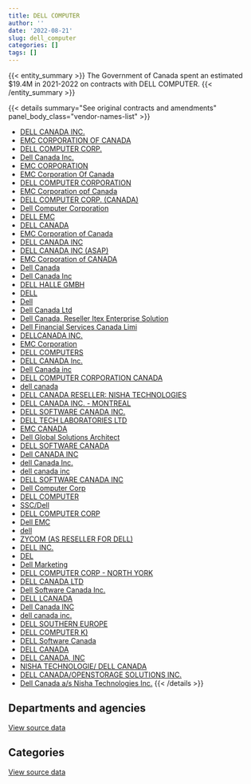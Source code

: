 ```yaml
---
title: DELL COMPUTER
author: ''
date: '2022-08-21'
slug: dell_computer
categories: []
tags: []
---
```


<script src="/rmarkdown-libs/htmlwidgets/htmlwidgets.js"></script>
<link href="/rmarkdown-libs/datatables-css/datatables-crosstalk.css" rel="stylesheet" />
<script src="/rmarkdown-libs/datatables-binding/datatables.js"></script>
<script src="/rmarkdown-libs/jquery/jquery-3.6.0.min.js"></script>
<link href="/rmarkdown-libs/dt-core-bootstrap/css/dataTables.bootstrap.min.css" rel="stylesheet" />
<link href="/rmarkdown-libs/dt-core-bootstrap/css/dataTables.bootstrap.extra.css" rel="stylesheet" />
<script src="/rmarkdown-libs/dt-core-bootstrap/js/jquery.dataTables.min.js"></script>
<script src="/rmarkdown-libs/dt-core-bootstrap/js/dataTables.bootstrap.min.js"></script>
<link href="/rmarkdown-libs/crosstalk/css/crosstalk.min.css" rel="stylesheet" />
<script src="/rmarkdown-libs/crosstalk/js/crosstalk.min.js"></script>
<script src="/rmarkdown-libs/htmlwidgets/htmlwidgets.js"></script>
<link href="/rmarkdown-libs/datatables-css/datatables-crosstalk.css" rel="stylesheet" />
<script src="/rmarkdown-libs/datatables-binding/datatables.js"></script>
<script src="/rmarkdown-libs/jquery/jquery-3.6.0.min.js"></script>
<link href="/rmarkdown-libs/dt-core-bootstrap/css/dataTables.bootstrap.min.css" rel="stylesheet" />
<link href="/rmarkdown-libs/dt-core-bootstrap/css/dataTables.bootstrap.extra.css" rel="stylesheet" />
<script src="/rmarkdown-libs/dt-core-bootstrap/js/jquery.dataTables.min.js"></script>
<script src="/rmarkdown-libs/dt-core-bootstrap/js/dataTables.bootstrap.min.js"></script>
<link href="/rmarkdown-libs/crosstalk/css/crosstalk.min.css" rel="stylesheet" />
<script src="/rmarkdown-libs/crosstalk/js/crosstalk.min.js"></script>

{{< entity_summary >}}
The Government of Canada spent an estimated \$19.4M in 2021-2022 on contracts with DELL COMPUTER.
{{< /entity_summary >}}

{{< details summary="See original contracts and amendments" panel_body_class="vendor-names-list" >}}
- [DELL CANADA INC.](https://search.open.canada.ca/en/ct/?sort=contract_value_f%20desc&page=1&search_text=%22DELL%20CANADA%20INC.%22)
- [EMC CORPORATION OF CANADA](https://search.open.canada.ca/en/ct/?sort=contract_value_f%20desc&page=1&search_text=%22EMC%20CORPORATION%20OF%20CANADA%22)
- [DELL COMPUTER CORP.](https://search.open.canada.ca/en/ct/?sort=contract_value_f%20desc&page=1&search_text=%22DELL%20COMPUTER%20CORP.%22)
- [Dell Canada Inc.](https://search.open.canada.ca/en/ct/?sort=contract_value_f%20desc&page=1&search_text=%22Dell%20Canada%20Inc.%22)
- [EMC CORPORATION](https://search.open.canada.ca/en/ct/?sort=contract_value_f%20desc&page=1&search_text=%22EMC%20CORPORATION%22)
- [EMC Corporation Of Canada](https://search.open.canada.ca/en/ct/?sort=contract_value_f%20desc&page=1&search_text=%22EMC%20Corporation%20Of%20Canada%22)
- [DELL COMPUTER CORPORATION](https://search.open.canada.ca/en/ct/?sort=contract_value_f%20desc&page=1&search_text=%22DELL%20COMPUTER%20CORPORATION%22)
- [EMC Corporation opf Canada](https://search.open.canada.ca/en/ct/?sort=contract_value_f%20desc&page=1&search_text=%22EMC%20Corporation%20opf%20Canada%22)
- [DELL COMPUTER CORP. (CANADA)](https://search.open.canada.ca/en/ct/?sort=contract_value_f%20desc&page=1&search_text=%22DELL%20COMPUTER%20CORP.%20%28CANADA%29%22)
- [Dell Computer Corporation](https://search.open.canada.ca/en/ct/?sort=contract_value_f%20desc&page=1&search_text=%22Dell%20Computer%20Corporation%22)
- [DELL EMC](https://search.open.canada.ca/en/ct/?sort=contract_value_f%20desc&page=1&search_text=%22DELL%20EMC%22)
- [DELL CANADA](https://search.open.canada.ca/en/ct/?sort=contract_value_f%20desc&page=1&search_text=%22DELL%20CANADA%22)
- [EMC Corporation of Canada](https://search.open.canada.ca/en/ct/?sort=contract_value_f%20desc&page=1&search_text=%22EMC%20Corporation%20of%20Canada%22)
- [DELL CANADA INC](https://search.open.canada.ca/en/ct/?sort=contract_value_f%20desc&page=1&search_text=%22DELL%20CANADA%20INC%22)
- [DELL CANADA INC (ASAP)](https://search.open.canada.ca/en/ct/?sort=contract_value_f%20desc&page=1&search_text=%22DELL%20CANADA%20INC%20%28ASAP%29%22)
- [EMC Corporation of CANADA](https://search.open.canada.ca/en/ct/?sort=contract_value_f%20desc&page=1&search_text=%22EMC%20Corporation%20of%20CANADA%22)
- [Dell Canada](https://search.open.canada.ca/en/ct/?sort=contract_value_f%20desc&page=1&search_text=%22Dell%20Canada%22)
- [Dell Canada Inc](https://search.open.canada.ca/en/ct/?sort=contract_value_f%20desc&page=1&search_text=%22Dell%20Canada%20Inc%22)
- [DELL HALLE GMBH](https://search.open.canada.ca/en/ct/?sort=contract_value_f%20desc&page=1&search_text=%22DELL%20HALLE%20GMBH%22)
- [DELL](https://search.open.canada.ca/en/ct/?sort=contract_value_f%20desc&page=1&search_text=%22DELL%22)
- [Dell](https://search.open.canada.ca/en/ct/?sort=contract_value_f%20desc&page=1&search_text=%22Dell%22)
- [Dell Canada Ltd](https://search.open.canada.ca/en/ct/?sort=contract_value_f%20desc&page=1&search_text=%22Dell%20Canada%20Ltd%22)
- [Dell Canada, Reseller Itex Enterprise Solution](https://search.open.canada.ca/en/ct/?sort=contract_value_f%20desc&page=1&search_text=%22Dell%20Canada%2c%20Reseller%20Itex%20Enterprise%20Solution%22)
- [Dell Financial Services Canada Limi](https://search.open.canada.ca/en/ct/?sort=contract_value_f%20desc&page=1&search_text=%22Dell%20Financial%20Services%20Canada%20Limi%22)
- [DELLCANADA INC.](https://search.open.canada.ca/en/ct/?sort=contract_value_f%20desc&page=1&search_text=%22DELLCANADA%20INC.%22)
- [EMC Corporation](https://search.open.canada.ca/en/ct/?sort=contract_value_f%20desc&page=1&search_text=%22EMC%20Corporation%22)
- [DELL COMPUTERS](https://search.open.canada.ca/en/ct/?sort=contract_value_f%20desc&page=1&search_text=%22DELL%20COMPUTERS%22)
- [DELL CANADA Inc.](https://search.open.canada.ca/en/ct/?sort=contract_value_f%20desc&page=1&search_text=%22DELL%20CANADA%20Inc.%22)
- [Dell Canada inc](https://search.open.canada.ca/en/ct/?sort=contract_value_f%20desc&page=1&search_text=%22Dell%20Canada%20inc%22)
- [DELL COMPUTER CORPORATION CANADA](https://search.open.canada.ca/en/ct/?sort=contract_value_f%20desc&page=1&search_text=%22DELL%20COMPUTER%20CORPORATION%20CANADA%22)
- [dell canada](https://search.open.canada.ca/en/ct/?sort=contract_value_f%20desc&page=1&search_text=%22dell%20canada%22)
- [DELL CANADA RESELLER: NISHA TECHNOLOGIES](https://search.open.canada.ca/en/ct/?sort=contract_value_f%20desc&page=1&search_text=%22DELL%20CANADA%20RESELLER%3a%20NISHA%20TECHNOLOGIES%22)
- [DELL CANADA INC. - MONTREAL](https://search.open.canada.ca/en/ct/?sort=contract_value_f%20desc&page=1&search_text=%22DELL%20CANADA%20INC.%20-%20MONTREAL%22)
- [DELL SOFTWARE CANADA INC.](https://search.open.canada.ca/en/ct/?sort=contract_value_f%20desc&page=1&search_text=%22DELL%20SOFTWARE%20CANADA%20INC.%22)
- [DELL TECH LABORATORIES LTD](https://search.open.canada.ca/en/ct/?sort=contract_value_f%20desc&page=1&search_text=%22DELL%20TECH%20LABORATORIES%20LTD%22)
- [EMC CANADA](https://search.open.canada.ca/en/ct/?sort=contract_value_f%20desc&page=1&search_text=%22EMC%20CANADA%22)
- [Dell Global Solutions Architect](https://search.open.canada.ca/en/ct/?sort=contract_value_f%20desc&page=1&search_text=%22Dell%20Global%20Solutions%20Architect%22)
- [DELL SOFTWARE CANADA](https://search.open.canada.ca/en/ct/?sort=contract_value_f%20desc&page=1&search_text=%22DELL%20SOFTWARE%20CANADA%22)
- [Dell CANADA INC](https://search.open.canada.ca/en/ct/?sort=contract_value_f%20desc&page=1&search_text=%22Dell%20CANADA%20INC%22)
- [dell Canada Inc.](https://search.open.canada.ca/en/ct/?sort=contract_value_f%20desc&page=1&search_text=%22dell%20Canada%20Inc.%22)
- [dell canada inc](https://search.open.canada.ca/en/ct/?sort=contract_value_f%20desc&page=1&search_text=%22dell%20canada%20inc%22)
- [DELL SOFTWARE CANADA INC](https://search.open.canada.ca/en/ct/?sort=contract_value_f%20desc&page=1&search_text=%22DELL%20SOFTWARE%20CANADA%20INC%22)
- [Dell Computer Corp](https://search.open.canada.ca/en/ct/?sort=contract_value_f%20desc&page=1&search_text=%22Dell%20Computer%20Corp%22)
- [DELL COMPUTER](https://search.open.canada.ca/en/ct/?sort=contract_value_f%20desc&page=1&search_text=%22DELL%20COMPUTER%22)
- [SSC/Dell](https://search.open.canada.ca/en/ct/?sort=contract_value_f%20desc&page=1&search_text=%22SSC%2fDell%22)
- [DELL COMPUTER CORP](https://search.open.canada.ca/en/ct/?sort=contract_value_f%20desc&page=1&search_text=%22DELL%20COMPUTER%20CORP%22)
- [Dell EMC](https://search.open.canada.ca/en/ct/?sort=contract_value_f%20desc&page=1&search_text=%22Dell%20EMC%22)
- [dell](https://search.open.canada.ca/en/ct/?sort=contract_value_f%20desc&page=1&search_text=%22dell%22)
- [ZYCOM (AS RESELLER FOR DELL)](https://search.open.canada.ca/en/ct/?sort=contract_value_f%20desc&page=1&search_text=%22ZYCOM%20%28AS%20RESELLER%20FOR%20DELL%29%22)
- [DELL INC.](https://search.open.canada.ca/en/ct/?sort=contract_value_f%20desc&page=1&search_text=%22DELL%20INC.%22)
- [DEL](https://search.open.canada.ca/en/ct/?sort=contract_value_f%20desc&page=1&search_text=%22DEL%22)
- [Dell Marketing](https://search.open.canada.ca/en/ct/?sort=contract_value_f%20desc&page=1&search_text=%22Dell%20Marketing%22)
- [DELL COMPUTER CORP - NORTH YORK](https://search.open.canada.ca/en/ct/?sort=contract_value_f%20desc&page=1&search_text=%22DELL%20COMPUTER%20CORP%20-%20NORTH%20YORK%22)
- [DELL CANADA LTD](https://search.open.canada.ca/en/ct/?sort=contract_value_f%20desc&page=1&search_text=%22DELL%20CANADA%20LTD%22)
- [Dell Software Canada Inc.](https://search.open.canada.ca/en/ct/?sort=contract_value_f%20desc&page=1&search_text=%22Dell%20Software%20Canada%20Inc.%22)
- [DELL LCANADA](https://search.open.canada.ca/en/ct/?sort=contract_value_f%20desc&page=1&search_text=%22DELL%20LCANADA%22)
- [Dell Canada INC](https://search.open.canada.ca/en/ct/?sort=contract_value_f%20desc&page=1&search_text=%22Dell%20Canada%20INC%22)
- [dell canada inc.](https://search.open.canada.ca/en/ct/?sort=contract_value_f%20desc&page=1&search_text=%22dell%20canada%20inc.%22)
- [DELL SOUTHERN EUROPE](https://search.open.canada.ca/en/ct/?sort=contract_value_f%20desc&page=1&search_text=%22DELL%20SOUTHERN%20EUROPE%22)
- [DELL COMPUTER K)](https://search.open.canada.ca/en/ct/?sort=contract_value_f%20desc&page=1&search_text=%22DELL%20COMPUTER%20K%29%22)
- [DELL Software Canada](https://search.open.canada.ca/en/ct/?sort=contract_value_f%20desc&page=1&search_text=%22DELL%20Software%20Canada%22)
- [DELL CANADA](https://search.open.canada.ca/en/ct/?sort=contract_value_f%20desc&page=1&search_text=%22DELL%20%20CANADA%22)
- [DELL CANADA, INC](https://search.open.canada.ca/en/ct/?sort=contract_value_f%20desc&page=1&search_text=%22DELL%20CANADA%2c%20INC%22)
- [NISHA TECHNOLOGIE/ DELL CANADA](https://search.open.canada.ca/en/ct/?sort=contract_value_f%20desc&page=1&search_text=%22NISHA%20TECHNOLOGIE%2f%20DELL%20CANADA%22)
- [DELL CANADA/OPENSTORAGE SOLUTIONS INC.](https://search.open.canada.ca/en/ct/?sort=contract_value_f%20desc&page=1&search_text=%22DELL%20CANADA%2fOPENSTORAGE%20SOLUTIONS%20INC.%22)
- [Dell Canada a/s Nisha Technologies Inc.](https://search.open.canada.ca/en/ct/?sort=contract_value_f%20desc&page=1&search_text=%22Dell%20Canada%20a%2fs%20Nisha%20Technologies%20Inc.%22)
{{< /details >}}

## Departments and agencies

<div id="htmlwidget-1" style="width:100%;height:auto;" class="datatables html-widget"></div>
<script type="application/json" data-for="htmlwidget-1">{"x":{"style":"bootstrap","filter":"none","vertical":false,"data":[["<a href=\"/departments/aafc-aac/\">Agriculture and Agri-Food Canada<\/a>","<a href=\"/departments/aandc-aadnc/\">Crown-Indigenous Relations and Northern Affairs Canada<\/a>","<a href=\"/departments/acoa-apeca/\">Atlantic Canada Opportunities Agency<\/a>","<a href=\"/departments/cas-satj/\">Courts Administration Service<\/a>","<a href=\"/departments/cbsa-asfc/\">Canada Border Services Agency<\/a>","<a href=\"/departments/cer-rec/\">Canada Energy Regulator<\/a>","<a href=\"/departments/cfia-acia/\">Canadian Food Inspection Agency<\/a>","<a href=\"/departments/cgc-ccg/\">Canadian Grain Commission<\/a>","<a href=\"/departments/chrc-ccdp/\">Canadian Human Rights Commission<\/a>","<a href=\"/departments/cihr-irsc/\">Canadian Institutes of Health Research<\/a>","<a href=\"/departments/cra-arc/\">Canada Revenue Agency<\/a>","<a href=\"/departments/crtc/\">Canadian Radio-television and Telecommunications Commission<\/a>","<a href=\"/departments/csa-asc/\">Canadian Space Agency<\/a>","<a href=\"/departments/csps-efpc/\">Canada School of Public Service<\/a>","<a href=\"/departments/cta-otc/\">Canadian Transportation Agency<\/a>","<a href=\"/departments/dfatd-maecd/\">Global Affairs Canada<\/a>","<a href=\"/departments/dfo-mpo/\">Fisheries and Oceans Canada<\/a>","<a href=\"/departments/dnd-mdn/\">National Defence<\/a>","<a href=\"/departments/ec/\">Environment and Climate Change Canada<\/a>","<a href=\"/departments/esdc-edsc/\">Employment and Social Development Canada<\/a>","<a href=\"/departments/fcac-acfc/\">Financial Consumer Agency of Canada<\/a>","<a href=\"/departments/hc-sc/\">Health Canada<\/a>","<a href=\"/departments/ic/\">Innovation, Science and Economic Development Canada<\/a>","<a href=\"/departments/infc/\">Infrastructure Canada<\/a>","<a href=\"/departments/jus/\">Department of Justice Canada<\/a>","<a href=\"/departments/lac-bac/\">Library and Archives Canada<\/a>","<a href=\"/departments/nfb-onf/\">National Film Board<\/a>","<a href=\"/departments/nrc-cnrc/\">National Research Council Canada<\/a>","<a href=\"/departments/nrcan-rncan/\">Natural Resources Canada<\/a>","<a href=\"/departments/nserc-crsng/\">Natural Sciences and Engineering Research Council of Canada<\/a>","<a href=\"/departments/nsira-ossnr/\">National Security and Intelligence Review Agency<\/a>","<a href=\"/departments/oag-bvg/\">Office of the Auditor General of Canada<\/a>","<a href=\"/departments/ocol-clo/\">Office of the Commissioner of Official Languages<\/a>","<a href=\"/departments/opc-cpvp/\">Office of the Privacy Commissioner of Canada<\/a>","<a href=\"/departments/osfi-bsif/\">Office of the Superintendent of Financial Institutions Canada<\/a>","<a href=\"/departments/pc/\">Parks Canada<\/a>","<a href=\"/departments/pch/\">Canadian Heritage<\/a>","<a href=\"/departments/pco-bcp/\">Privy Council Office<\/a>","<a href=\"/departments/phac-aspc/\">Public Health Agency of Canada<\/a>","<a href=\"/departments/psc-cfp/\">Public Service Commission of Canada<\/a>","<a href=\"/departments/pwgsc-tpsgc/\">Public Services and Procurement Canada<\/a>","<a href=\"/departments/rcmp-grc/\">Royal Canadian Mounted Police<\/a>","<a href=\"/departments/ssc-spc/\">Shared Services Canada<\/a>","<a href=\"/departments/statcan/\">Statistics Canada<\/a>","<a href=\"/departments/tbs-sct/\">Treasury Board of Canada Secretariat<\/a>","<a href=\"/departments/tc/\">Transport Canada<\/a>","<a href=\"/departments/tsb-bst/\">Transportation Safety Board of Canada<\/a>","<a href=\"/departments/vac-acc/\">Veterans Affairs Canada<\/a>"],[963160.07,null,null,null,52022.18,34308.69,null,241182.67,null,125501.85,30862.04,121988.48,null,null,24098,null,158682.67,3156792.39,15029.53,67323.69,null,null,null,null,null,100319.37,21381.5,245062.97,15290.94,41374.5,null,null,null,null,175606.07,null,null,null,828887.95,8219.78,239593.21,1295615.63,7151916.73,45697.2,46085.86,null,286376.2,577242.86],[18555.58,null,28244,7591.37,37090.96,5422.84,23481.4,500938.31,null,101416.4,16950,null,12069.11,null,9108.18,40760.87,19264.8,558427.68,11178.11,236968.76,40232.97,108167.69,15966.9,null,12023.2,624.39,117095.2,48827.89,2602.2,null,null,60479.6,null,43919.48,17824.62,null,415265.73,null,89603.28,null,49140.48,1169282.13,7949114.83,null,null,12779.85,76858.45,564168.15],[5048.94,36212.4,null,132239.35,null,169671.67,52030.93,264073.19,10485.27,454555.66,null,958.83,null,27688.86,9083.29,39655.67,116612.14,2134926.18,11033.29,149869.49,81583.52,374370.37,null,30763.12,9865.06,37675.61,193239.74,16178.14,288569.81,null,161356.2,92765.4,41064.47,13691.07,15112.17,234935.32,null,254610.51,818417.78,null,59036.46,1131618.8,10156702.49,134201.39,null,null,21406.87,1339469.64],[11651.41,null,null,null,393819.75,24997.14,null,127013.75,null,8025.92,99737.98,9067.77,null,23473.3,1866.43,null,91264.69,1650956.84,108226.31,null,81583.52,85129.4,null,null,52451.22,23076.68,232112.57,144282.21,77062.35,null,null,136352.4,null,80858.5,33686.71,46334.92,null,154243.25,220411.96,null,58015.11,1510022.74,13312866.4,14846.14,null,null,135618.28,437017.38]],"container":"<table class=\"table table-striped table-hover row-border order-column display\">\n  <thead>\n    <tr>\n      <th>Department<\/th>\n      <th>2018-2019<\/th>\n      <th>2019-2020<\/th>\n      <th>2020-2021<\/th>\n      <th>2021-2022<\/th>\n    <\/tr>\n  <\/thead>\n<\/table>","options":{"order":[[4,"desc"]],"pageLength":10,"autoWidth":true,"columnDefs":[{"targets":1,"render":"function(data, type, row, meta) {\n    return type !== 'display' ? data : DTWidget.formatCurrency(data, \"$\", 2, 3, \",\", \".\", true, null);\n  }"},{"targets":2,"render":"function(data, type, row, meta) {\n    return type !== 'display' ? data : DTWidget.formatCurrency(data, \"$\", 2, 3, \",\", \".\", true, null);\n  }"},{"targets":3,"render":"function(data, type, row, meta) {\n    return type !== 'display' ? data : DTWidget.formatCurrency(data, \"$\", 2, 3, \",\", \".\", true, null);\n  }"},{"targets":4,"render":"function(data, type, row, meta) {\n    return type !== 'display' ? data : DTWidget.formatCurrency(data, \"$\", 2, 3, \",\", \".\", true, null);\n  }"},{"width":"16%","targets":[1,2,3,4]},{"className":"dt-right","targets":[1,2,3,4]}],"orderClasses":false}},"evals":["options.columnDefs.0.render","options.columnDefs.1.render","options.columnDefs.2.render","options.columnDefs.3.render"],"jsHooks":[]}</script>
<p class="text-right">
<a href="https://github.com/GoC-Spending/contracts-data/tree/main/data/out/vendors/dell_computer/summary_by_fiscal_year_by_department.csv" class="source-data-link btn btn-link">View source data</a>
</p>

## Categories

<div id="htmlwidget-2" style="width:100%;height:auto;" class="datatables html-widget"></div>
<script type="application/json" data-for="htmlwidget-2">{"x":{"style":"bootstrap","filter":"none","vertical":false,"data":[["<a href=\"/categories/10_office_management/\">Office management<\/a>","<a href=\"/categories/11_defence/\">Defence<\/a>","<a href=\"/categories/2_professional_services/\">Professional services<\/a>","<a href=\"/categories/3_information_technology/\">Information technology<\/a>","<a href=\"/categories/5_transportation_and_logistics/\">Transportation and logistics<\/a>","<a href=\"/categories/6_industrial_products_and_services/\">Industrial products and services<\/a>","<a href=\"/categories/9_human_capital/\">Human capital<\/a>"],[113186.85,3089302.74,25498.94,12668315.72,null,109617.57,63701.19],[62843.78,495583.9,50178.35,11583378.32,null,137759.38,91701.67],[34204.01,1847605.72,1108040.19,15754103.28,null,270234.28,106591.63],[3451.58,1647505.26,1606610.61,15878277.82,63077.77,121427.76,65722.23]],"container":"<table class=\"table table-striped table-hover row-border order-column display\">\n  <thead>\n    <tr>\n      <th>Category<\/th>\n      <th>2018-2019<\/th>\n      <th>2019-2020<\/th>\n      <th>2020-2021<\/th>\n      <th>2021-2022<\/th>\n    <\/tr>\n  <\/thead>\n<\/table>","options":{"order":[[4,"desc"]],"dom":"t","pageLength":30,"autoWidth":true,"columnDefs":[{"targets":1,"render":"function(data, type, row, meta) {\n    return type !== 'display' ? data : DTWidget.formatCurrency(data, \"$\", 2, 3, \",\", \".\", true, null);\n  }"},{"targets":2,"render":"function(data, type, row, meta) {\n    return type !== 'display' ? data : DTWidget.formatCurrency(data, \"$\", 2, 3, \",\", \".\", true, null);\n  }"},{"targets":3,"render":"function(data, type, row, meta) {\n    return type !== 'display' ? data : DTWidget.formatCurrency(data, \"$\", 2, 3, \",\", \".\", true, null);\n  }"},{"targets":4,"render":"function(data, type, row, meta) {\n    return type !== 'display' ? data : DTWidget.formatCurrency(data, \"$\", 2, 3, \",\", \".\", true, null);\n  }"},{"width":"16%","targets":[1,2,3,4]},{"className":"dt-right","targets":[1,2,3,4]}],"orderClasses":false,"lengthMenu":[10,25,30,50,100]}},"evals":["options.columnDefs.0.render","options.columnDefs.1.render","options.columnDefs.2.render","options.columnDefs.3.render"],"jsHooks":[]}</script>
<p class="text-right">
<a href="https://github.com/GoC-Spending/contracts-data/tree/main/data/out/vendors/dell_computer/summary_by_fiscal_year_by_category.csv" class="source-data-link btn btn-link">View source data</a>
</p>

